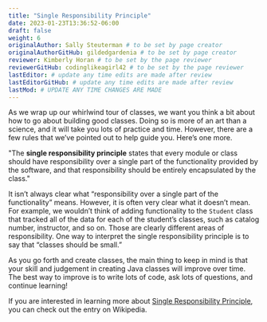 ```yaml
---
title: "Single Responsibility Principle"
date: 2023-01-23T13:36:52-06:00
draft: false
weight: 6
originalAuthor: Sally Steuterman # to be set by page creator
originalAuthorGitHub: gildedgardenia # to be set by page creator
reviewer: Kimberly Horan # to be set by the page reviewer
reviewerGitHub: codinglikeagirl42 # to be set by the page reviewer
lastEditor: # update any time edits are made after review
lastEditorGitHub: # update any time edits are made after review
lastMod: # UPDATE ANY TIME CHANGES ARE MADE
---
```


As we wrap up our whirlwind tour of classes, we want you think a bit about how to go about building good classes. Doing so is more of an art than a science, and it will take you lots of practice and time. However, there are a few rules that we’ve pointed out to help guide you. Here’s one more.

"The **single responsibility principle** states that every module or class should have responsibility over a single part of the functionality provided by the software, and that responsibility should be entirely encapsulated by the class."

It isn’t always clear what “responsibility over a single part of the functionality” means. However, it is often very clear what it doesn’t mean. For example, we wouldn’t think of adding functionality to the `Student` class that tracked all of the data for each of the student’s classes, such as catalog number, instructor, and so on. Those are clearly different areas of responsibility. One way to interpret the single responsibility principle is to say that “classes should be small.”

As you go forth and create classes, the main thing to keep in mind is that your skill and judgement in creating Java classes will improve over time. The best way to improve is to write lots of code, ask lots of questions, and continue learning!

If you are interested in learning more about [Single Responsibility Principle](https://en.wikipedia.org/wiki/Single_responsibility_principle), you can check out the entry on Wikipedia.

